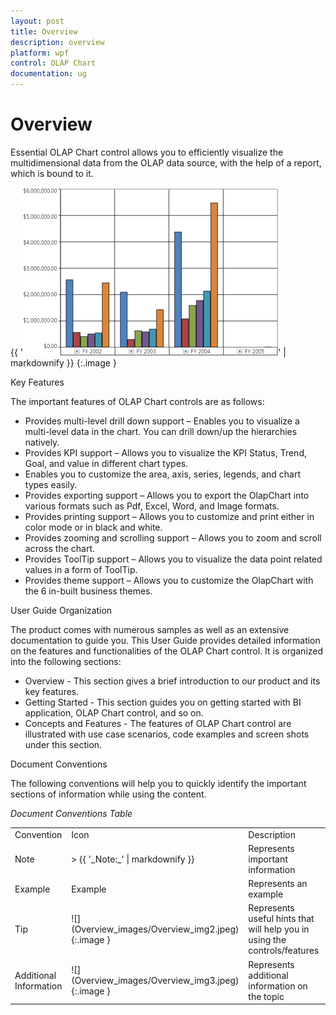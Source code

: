 ```yaml
---
layout: post
title: Overview
description: overview
platform: wpf
control: OLAP Chart
documentation: ug
---
```


# Overview

Essential OLAP Chart control allows you to efficiently visualize the multidimensional data from the OLAP data source, with the help of a report, which is bound to it.

{{ '![](Overview_images/Overview_img1.png)' | markdownify }}
{:.image }


Key Features

The important features of OLAP Chart controls are as follows:

* Provides multi-level drill down support – Enables you to visualize a multi-level data in the chart. You can drill down/up the hierarchies natively.
* Provides KPI support – Allows you to visualize the KPI Status, Trend, Goal, and value in different chart types.
* Enables you to customize the area, axis, series, legends, and chart types easily.
* Provides exporting support – Allows you to export the OlapChart into various formats such as Pdf, Excel, Word, and Image formats.
* Provides printing support – Allows you to customize and print either in color mode or in black and white.
* Provides zooming and scrolling support – Allows you to zoom and scroll across the chart.
* Provides ToolTip support – Allows you to visualize the data point related values in a form of ToolTip.
* Provides theme support – Allows you to customize the OlapChart with the 6 in-built business themes. 

User Guide Organization

The product comes with numerous samples as well as an extensive documentation to guide you. This User Guide provides detailed information on the features and functionalities of the OLAP Chart control. It is organized into the following sections:

* Overview - This section gives a brief introduction to our product and its key features.
* Getting Started - This section guides you on getting started with BI application, OLAP Chart control, and so on.
* Concepts and Features - The features of OLAP Chart control are illustrated with use case scenarios, code examples and screen shots under this section.

Document Conventions

The following conventions will help you to quickly identify the important sections of information while using the content.

_Document Conventions Table_

<table>
<tr>
<td>
Convention</td><td>
Icon</td><td>
Description</td></tr>
<tr>
<td>
Note</td><td>
> {{ '_Note:_' | markdownify }}</td><td>
Represents important information</td></tr>
<tr>
<td>
Example</td><td>
Example</td><td>
Represents an example</td></tr>
<tr>
<td>
Tip</td><td>
![](Overview_images/Overview_img2.jpeg)
{:.image }
</td><td>
Represents useful hints that will help you in using the controls/features</td></tr>
<tr>
<td>
Additional Information</td><td>
![](Overview_images/Overview_img3.jpeg)
{:.image }
</td><td>
Represents additional information on the topic</td></tr>
</table>


